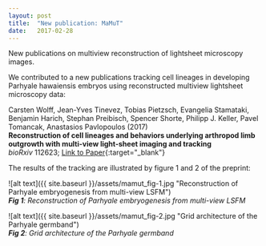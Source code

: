 ```yaml
---
layout: post
title:  "New publication: MaMuT"
date:   2017-02-28    
---
```


New publications on multiview reconstruction of lightsheet microscopy images.  

We contributed to a new publications tracking cell lineages in developing Parhyale hawaiensis embryos using reconstructed multiview lightsheet microscopy data:

Carsten Wolff, Jean-Yves Tinevez, Tobias Pietzsch, Evangelia Stamataki, Benjamin Harich, Stephan Preibisch, Spencer Shorte, Philipp J. Keller, Pavel Tomancak, Anastasios Pavlopoulos (2017)   
**Reconstruction of cell lineages and behaviors underlying arthropod limb outgrowth with multi-view light-sheet imaging and tracking**  
*bioRxiv* 112623;
[Link to Paper](http://biorxiv.org/content/early/2017/02/28/112623){:target="_blank"}  

The results of the tracking are illustrated by figure 1 and 2 of the preprint:  

![alt text]({{ site.baseurl }}/assets/mamut_fig-1.jpg "Reconstruction of Parhyale embryogenesis from multi-view LSFM")  
***Fig 1**: Reconstruction of Parhyale embryogenesis from multi-view LSFM*

![alt text]({{ site.baseurl }}/assets/mamut_fig-2.jpg "Grid architecture of the Parhyale germband")  
***Fig 2**: Grid architecture of the Parhyale germband*

